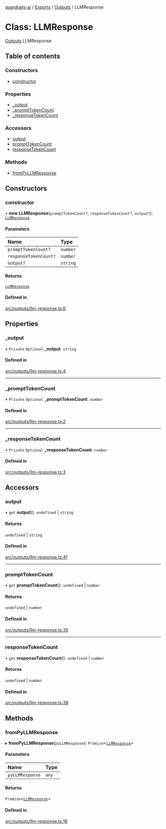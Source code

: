 [guardrails-ai](../README.md) / [Exports](../modules.md) / [Outputs](../modules/Outputs.md) / LLMResponse

# Class: LLMResponse

[Outputs](../modules/Outputs.md).LLMResponse

## Table of contents

### Constructors

- [constructor](Outputs.LLMResponse.md#constructor)

### Properties

- [\_output](Outputs.LLMResponse.md#_output)
- [\_promptTokenCount](Outputs.LLMResponse.md#_prompttokencount)
- [\_responseTokenCount](Outputs.LLMResponse.md#_responsetokencount)

### Accessors

- [output](Outputs.LLMResponse.md#output)
- [promptTokenCount](Outputs.LLMResponse.md#prompttokencount)
- [responseTokenCount](Outputs.LLMResponse.md#responsetokencount)

### Methods

- [fromPyLLMResponse](Outputs.LLMResponse.md#frompyllmresponse)

## Constructors

### constructor

• **new LLMResponse**(`promptTokenCount?`, `responseTokenCount?`, `output?`): [`LLMResponse`](Outputs.LLMResponse.md)

#### Parameters

| Name | Type |
| :------ | :------ |
| `promptTokenCount?` | `number` |
| `responseTokenCount?` | `number` |
| `output?` | `string` |

#### Returns

[`LLMResponse`](Outputs.LLMResponse.md)

#### Defined in

[src/outputs/llm-response.ts:6](https://github.com/guardrails-ai/guardrails-js/blob/d37ad09/src/outputs/llm-response.ts#L6)

## Properties

### \_output

• `Private` `Optional` **\_output**: `string`

#### Defined in

[src/outputs/llm-response.ts:4](https://github.com/guardrails-ai/guardrails-js/blob/d37ad09/src/outputs/llm-response.ts#L4)

___

### \_promptTokenCount

• `Private` `Optional` **\_promptTokenCount**: `number`

#### Defined in

[src/outputs/llm-response.ts:2](https://github.com/guardrails-ai/guardrails-js/blob/d37ad09/src/outputs/llm-response.ts#L2)

___

### \_responseTokenCount

• `Private` `Optional` **\_responseTokenCount**: `number`

#### Defined in

[src/outputs/llm-response.ts:3](https://github.com/guardrails-ai/guardrails-js/blob/d37ad09/src/outputs/llm-response.ts#L3)

## Accessors

### output

• `get` **output**(): `undefined` \| `string`

#### Returns

`undefined` \| `string`

#### Defined in

[src/outputs/llm-response.ts:41](https://github.com/guardrails-ai/guardrails-js/blob/d37ad09/src/outputs/llm-response.ts#L41)

___

### promptTokenCount

• `get` **promptTokenCount**(): `undefined` \| `number`

#### Returns

`undefined` \| `number`

#### Defined in

[src/outputs/llm-response.ts:35](https://github.com/guardrails-ai/guardrails-js/blob/d37ad09/src/outputs/llm-response.ts#L35)

___

### responseTokenCount

• `get` **responseTokenCount**(): `undefined` \| `number`

#### Returns

`undefined` \| `number`

#### Defined in

[src/outputs/llm-response.ts:38](https://github.com/guardrails-ai/guardrails-js/blob/d37ad09/src/outputs/llm-response.ts#L38)

## Methods

### fromPyLLMResponse

▸ **fromPyLLMResponse**(`pyLLMResponse`): `Promise`\<[`LLMResponse`](Outputs.LLMResponse.md)\>

#### Parameters

| Name | Type |
| :------ | :------ |
| `pyLLMResponse` | `any` |

#### Returns

`Promise`\<[`LLMResponse`](Outputs.LLMResponse.md)\>

#### Defined in

[src/outputs/llm-response.ts:16](https://github.com/guardrails-ai/guardrails-js/blob/d37ad09/src/outputs/llm-response.ts#L16)
